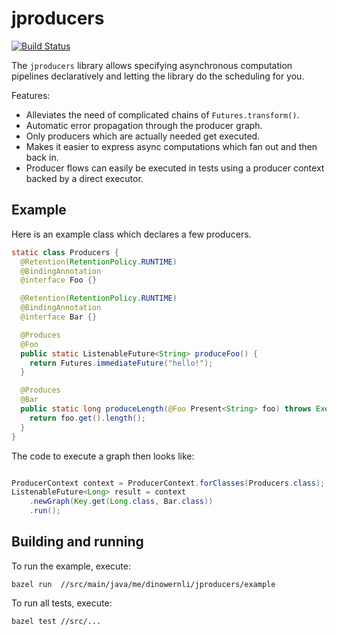 # jproducers


[![Build Status](https://travis-ci.org/dinowernli/jproducers.svg?branch=master)](https://travis-ci.org/dinowernli/jproducers)

The `jproducers` library allows specifying asynchronous computation pipelines declaratively and letting the library do the scheduling for you.

Features:
* Alleviates the need of complicated chains of `Futures.transform()`.
* Automatic error propagation through the producer graph.
* Only producers which are actually needed get executed.
* Makes it easier to express async computations which fan out and then back in.
* Producer flows can easily be executed in tests using a producer context backed by a direct executor.

## Example

Here is an example class which declares a few producers.

```java
static class Producers {
  @Retention(RetentionPolicy.RUNTIME)
  @BindingAnnotation
  @interface Foo {}

  @Retention(RetentionPolicy.RUNTIME)
  @BindingAnnotation
  @interface Bar {}

  @Produces
  @Foo
  public static ListenableFuture<String> produceFoo() {
    return Futures.immediateFuture("hello!");
  }

  @Produces
  @Bar
  public static long produceLength(@Foo Present<String> foo) throws ExecutionException {
    return foo.get().length();
  }
}
```

The code to execute a graph then looks like:

```java

ProducerContext context = ProducerContext.forClasses(Producers.class);
ListenableFuture<Long> result = context
    .newGraph(Key.get(Long.class, Bar.class))
    .run();

```

## Building and running

To run the example, execute:

`bazel run  //src/main/java/me/dinowernli/jproducers/example`

To run all tests, execute:

`bazel test //src/...`

